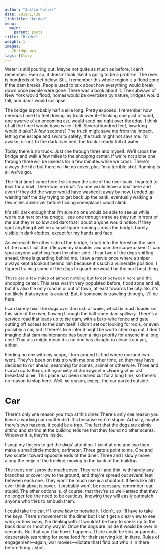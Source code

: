 ```yaml
---
author: "Justin Fuller"
date: 2019-12-28
linktitle: "Bridge"
menu:
  main:
    parent: posts
title: "Bridge"
weight: 1
images:
 - /bridge.png
tags: [Story]
---
```


<span class="story">

Water is still pouring out. Maybe not quite as much as before, I can't remember. Even so, it doesn't look like it's going to be a problem. The river is hundreds of feet below. Still, I remember this whole region is a flood zone if the dam breaks. People used to talk about how everything would break down once people were gone. There was a book about it. The subways of New York would flood, homes would be overtaken by nature, bridges would fall, and dams would collapse.

<!--more-->

  
  The bridge is probably half a mile long. Pretty exposed. I remember how nervous I used to feel driving my truck over it—thinking one gust of wind, one swerve of an oncoming car, would send me right over the edge. I think of all the time I would have while I fell. Several hundred feet, how long would it take? A few seconds? The truck might save me from the impact, letting me escape and swim to safety; the truck might not save me. I'd awake, or not, to the dark river bed, the truck already full of water.
  
  Today there is no truck. Just one through three and myself. We'll cross the bridge and walk a few miles to the shopping center. If we're not alone one through three will be useless for a few minutes while we cross. There's always the rifle but there will be no cover, plus I'm a terrible shot. Running is all we've got.
  
  The first time I came here I slid down the side of the river bank. I wanted to look for a boat. There was no boat. No one would leave a boat here and even if they did the water would have washed it away by now. I ended up wasting half the day trying to get back up the bank, eventually walking a few miles downriver before finding someplace I could climb.
  
  It's still dark enough that I'm sure no one would be able to see us while we're out here on the bridge. I see one through three as they run in front of me but they're so low and dark that I doubt anyone would notice. If they spot anything it will be a small figure running across the bridge, barely visible in dark clothes, except for my hands and face.
  
  As we reach the other side of the bridge, I duck into the forest on the side of the road. I pull the rifle over my shoulder and use the scope to see if I can spot anyone watching from the other side. I hear two of the dogs sniffing ahead, three is guarding behind me. I saw a movie once where a sniper always kept a lookout behind him because it's such a vulnerable position. I figured training some of the dogs to guard me would be the next best thing.

  There are a few miles of almost nothing but forest between here and the shopping center. This area wasn't very populated before, flood zone and all, but it's also the only road in or out of town, at least towards the city. So, it's not likely that anyone is around. But, if someone is traveling through, it'll be here.
  
  I can barely hear the dogs over the rush of water, which is much louder on this side of the river, flowing through the half-open dam spillway. There's a service road that leads up to the dam, with a barb-wire fence and gate cutting off access to the dam itself. I didn't set out looking for tools, or even possibly a car, but if there's time later it might be worth checking out. I don't imagine that dam maintenance has been a high priority for anyone in a long time. That also might mean that no one has thought to clean it out yet, either.
  
  Finding no one with my scope, I turn around to find where one and two went. They've been on this trip with me one other time, so they may have decided to run ahead, searching for scents, animal or otherwise. Three and I catch up to them, sitting silently at the edge of a clearing of an old breakfast diner. This place has been cleared out for a long time, so there's no reason to stop here. Well, no reason, except the car parked outside.
  
# Car

  There's only one reason you stop at this diner. There's only one reason you leave a working car unattended. It's because you're stupid. Actually, maybe there's two reasons, it could be a trap. The fact that the dogs are calmly sitting and staring at the building tells me that they found no other scents. Whoever it is, they're inside.
  
  I snap my fingers to get the dogs' attention. I point at one and two then make a small circle motion, perimeter. Three gets a point to me. One and two scatter toward opposite ends of the diner. Three and I slowly move along the edge of the treeline, moving to the back of the building. 
   
  The trees don't provide much cover. They're tall and thin, with hardly any branches or cover low to the ground, and they're spread out several feet between each one. They won't be much use in a shootout. It feels like all I ever think about is cover. It probably won't be necessary, remember: car, stupid. The other options is, of course, that they're so well-armed that they no longer feel the need to be cautious, knowing they will easily outmatch anyone who tries to ambush them.
   
  I could take the car, if I knew how to hotwire it. I don't, so I'll have to take the keys. There's movement in the diner but I can't get a clear view to see who, or how many, I'm dealing with. It wouldn't be hard to sneak up to the back door or shoot my way in. Once the dogs are inside it would be over in seconds. But that can't be how it happens. There could be kids or parents, desperately searching for some food for their starving kid, in there. Rules of engagement—again, war movies—dictate that I find out who is in there before firing a shot. 
</span>

